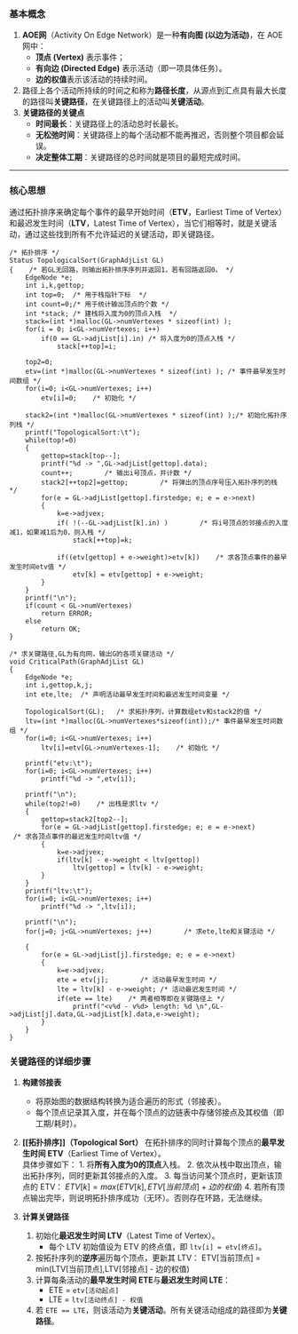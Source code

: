 ### **基本概念**
1. **AOE网**（Activity On Edge Network）是一种**有向图 (以边为活动)**，在 AOE 网中：
	 - **顶点 (Vertex)** 表示事件；
	- **有向边 (Directed Edge)** 表示活动（即一项具体任务）。
	- **边的权值**表示该活动的持续时间。
2. 路径上各个活动所持续的时间之和称为**路径长度**，从源点到汇点具有最大长度的路径叫**关键路径**，在关键路径上的活动叫**关键活动**。
3.  **关键路径的关键点**
	- **时间最长**：关键路径上的活动总时长最长。
	- **无松弛时间**：关键路径上的每个活动都不能再推迟，否则整个项目都会延误。
	- **决定整体工期**：关键路径的总时间就是项目的最短完成时间。

---
### **核心思想**
通过拓扑排序来确定每个事件的最早开始时间（**ETV**，Earliest Time of Vertex）和最迟发生时间（**LTV**，Latest Time of Vertex），当它们相等时，就是关键活动，通过这些找到所有不允许延迟的关键活动，即关键路径。
```
/* 拓扑排序 */
Status TopologicalSort(GraphAdjList GL)
{    /* 若GL无回路，则输出拓扑排序序列并返回1，若有回路返回0。 */    
    EdgeNode *e;    
    int i,k,gettop;  
    int top=0;  /* 用于栈指针下标  */
    int count=0;/* 用于统计输出顶点的个数 */  
    int *stack; /* 建栈将入度为0的顶点入栈  */  
    stack=(int *)malloc(GL->numVertexes * sizeof(int) );    
    for(i = 0; i<GL->numVertexes; i++)                
        if(0 == GL->adjList[i].in) /* 将入度为0的顶点入栈 */    
            stack[++top]=i;    
            
    top2=0;    
    etv=(int *)malloc(GL->numVertexes * sizeof(int) ); /* 事件最早发生时间数组 */    
    for(i=0; i<GL->numVertexes; i++)        
        etv[i]=0;    /* 初始化 */

    stack2=(int *)malloc(GL->numVertexes * sizeof(int) );/* 初始化拓扑序列栈 */
    printf("TopologicalSort:\t");
    while(top!=0)    
    {        
        gettop=stack[top--];        
        printf("%d -> ",GL->adjList[gettop].data);        
        count++;        /* 输出i号顶点，并计数 */
        stack2[++top2]=gettop;        /* 将弹出的顶点序号压入拓扑序列的栈 */
        for(e = GL->adjList[gettop].firstedge; e; e = e->next)        
        {            
            k=e->adjvex;            
            if( !(--GL->adjList[k].in) )        /* 将i号顶点的邻接点的入度减1，如果减1后为0，则入栈 */                
                stack[++top]=k;

            if((etv[gettop] + e->weight)>etv[k])    /* 求各顶点事件的最早发生时间etv值 */                
                etv[k] = etv[gettop] + e->weight;
        }    
    }    
    printf("\n");  
    if(count < GL->numVertexes)        
        return ERROR;    
    else      
        return OK;
}

/* 求关键路径,GL为有向网，输出G的各项关键活动 */
void CriticalPath(GraphAdjList GL)
{    
    EdgeNode *e;    
    int i,gettop,k,j;    
    int ete,lte;  /* 声明活动最早发生时间和最迟发生时间变量 */      
    
    TopologicalSort(GL);   /* 求拓扑序列，计算数组etv和stack2的值 */
    ltv=(int *)malloc(GL->numVertexes*sizeof(int));/* 事件最早发生时间数组 */  
    for(i=0; i<GL->numVertexes; i++)        
        ltv[i]=etv[GL->numVertexes-1];    /* 初始化 */        

    printf("etv:\t");  
    for(i=0; i<GL->numVertexes; i++)        
        printf("%d -> ",etv[i]);    

    printf("\n");
    while(top2!=0)    /* 出栈是求ltv */    
    {        
        gettop=stack2[top2--];        
        for(e = GL->adjList[gettop].firstedge; e; e = e->next)        /* 求各顶点事件的最迟发生时间ltv值 */        
        {            
            k=e->adjvex;            
            if(ltv[k] - e->weight < ltv[gettop])              
                ltv[gettop] = ltv[k] - e->weight;        
        }  
    }    
    printf("ltv:\t");  
    for(i=0; i<GL->numVertexes; i++)        
        printf("%d -> ",ltv[i]);    

    printf("\n");
    for(j=0; j<GL->numVertexes; j++)        /* 求ete,lte和关键活动 */        
    {            
        for(e = GL->adjList[j].firstedge; e; e = e->next)     
        {                
            k=e->adjvex;                
            ete = etv[j];        /* 活动最早发生时间 */          
            lte = ltv[k] - e->weight; /* 活动最迟发生时间 */     
            if(ete == lte)    /* 两者相等即在关键路径上 */      
                printf("<v%d - v%d> length: %d \n",GL->adjList[j].data,GL->adjList[k].data,e->weight);
        }        
    }
}
```
### **关键路径的详细步骤**
1. **构建邻接表**
	- 将原始图的数据结构转换为适合遍历的形式（邻接表）。
	- 每个顶点记录其入度，并在每个顶点的边链表中存储邻接点及其权值（即工期/耗时）。

2. **[[拓扑排序]]（Topological Sort）**
	在拓扑排序的同时计算每个顶点的**最早发生时间 ETV**（Earliest Time of Vertex）。  
	具体步骤如下：
		1. 将**所有入度为0的顶点**入栈。
		2. 依次从栈中取出顶点，输出拓扑序列，同时更新其邻接点的入度。
		3. 每当访问某个顶点时，更新该顶点的 ETV：
			$ETV[k] = max(ETV[k],ETV[当前顶点] + 边的权值)$
		4. 若所有顶点输出完毕，则说明拓扑排序成功（无环）。否则存在环路，无法继续。

3. **计算关键路径**
	1. 初始化**最迟发生时间 LTV**（Latest Time of Vertex）。
	    - 每个 LTV 初始值设为 ETV 的终点值，即 `ltv[i] = etv[终点]`。
	2. 按拓扑序列的**逆序**遍历每个顶点，更新其 LTV：
			ETV[当前顶点] = min(LTV[当前顶点],LTV[邻接点] - 边的权值)
	3. 计算每条活动的**最早发生时间 ETE**与**最迟发生时间 LTE**：
	    - ETE = `etv[活动起点]`
	    - LTE = `ltv[活动终点] - 权值`
	4. 若 `ETE == LTE`，则该活动为**关键活动**。所有关键活动组成的路径即为**关键路径**。